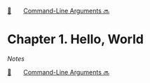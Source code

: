 [🏡][readme]&nbsp;&nbsp;&nbsp;&nbsp;&nbsp;&nbsp;&nbsp;[Command-Line Arguments 🔜][upcoming-chapter]

# Chapter 1. Hello, World

_Notes_

[🏡][readme]&nbsp;&nbsp;&nbsp;&nbsp;&nbsp;&nbsp;&nbsp;[Command-Line Arguments 🔜][upcoming-chapter]

[readme]: README.md
[upcoming-chapter]: ch002-command-line-arguments.md

